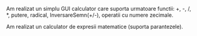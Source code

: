 Am realizat un simplu GUI calculator care suporta urmatoare functii: +, -, /, *, putere, radical, InversareSemn(+/-), operatii cu numere zecimale.

Am realizat un calculator de expresii matematice (suporta parantezele).
